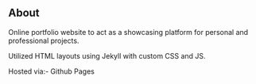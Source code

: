 ## About

Online portfolio website to act as a showcasing platform for personal and professional projects. 

Utilized HTML layouts using Jekyll with custom CSS and JS. 

Hosted via:- Github Pages
